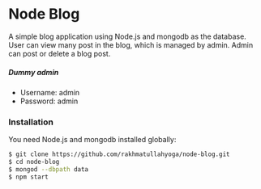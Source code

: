 # Node Blog

A simple blog application using Node.js and mongodb as the database. User can view many post in the blog, which is managed by admin. Admin can post or delete a blog post.

##### Dummy admin
- Username: admin
- Password: admin

### Installation

You need Node.js and mongodb installed globally:

```sh
$ git clone https://github.com/rakhmatullahyoga/node-blog.git
$ cd node-blog
$ mongod --dbpath data
$ npm start
```

